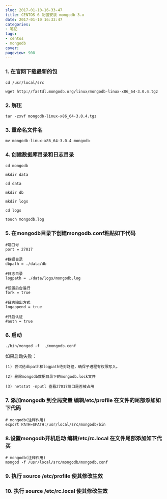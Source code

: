 ```yaml
---
slug: 2017-01-10-16-33-47
title: CENTOS 6 配置安装 mongodb 3.x
date: 2017-01-10 16:33:47
categories:
- 笔记
tags:
- centos
- mongodb
cover: 
pageview: 908
---
```


### 1. 在官网下载最新的包

```(base)
cd /usr/local/src

wget http://fastdl.mongodb.org/linux/mongodb-linux-x86_64-3.0.4.tgz
```


### 2. 解压

```(base)
tar -zxvf mongodb-linux-x86_64-3.0.4.tgz
```


### 3. 重命名文件名

```(base)
mv mongodb-linux-x86_64-3.0.4 mongodb
```


### 4. 创建数据库目录和日志目录

```(base)
cd mongodb

mkdir data

cd data

mkdir db

mkdir logs

cd logs

touch mongodb.log
```


### 5. 在mongodb目录下创建mongodb.conf粘贴如下代码

```(base)
#端口号
port = 27017

#数据目录
dbpath = ./data/db

#日志目录
logpath = ./data/logs/mongodb.log

#设置后台运行
fork = true

#日志输出方式
logappend = true

#开启认证
#auth = true
```


### 6. 启动

```(base)
./bin/mongod -f  ./mongodb.conf
```

如果启动失败：

    (1) 尝试给dbpath和logpath绝对路径，确保子进程有权限写入。

    (2) 删除mongodb数据目录下的mongodb.lock文件

    (3) netstat -nputl 查看27017端口是否被占用


### 7. 添加mongodb 到全局变量 编辑/etc/profile 在文件的尾部添加如下代码

```(base)
# mongodb(注释作用)
export PATH=$PATH:/usr/local/src/mongodb/bin
```

### 8.设置mongodb开机启动 编辑/etc/rc.local 在文件尾部添加如下代买
```
# mongodb(注释作用)
mongod -f /usr/local/src/mongodb/mongodb.conf
```

### 9. 执行 source /etc/profile 使其修改生效

### 10. 执行 source /etc/rc.local 使其修改生效




